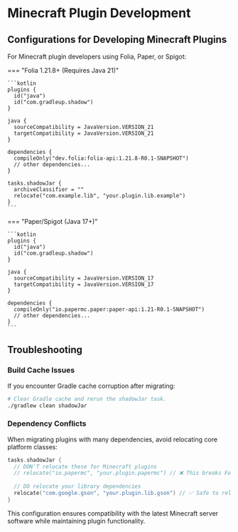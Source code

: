 # Minecraft Plugin Development

## Configurations for Developing Minecraft Plugins

For Minecraft plugin developers using Folia, Paper, or Spigot:

=== "Folia 1.21.8+ (Requires Java 21)"

    ```kotlin
    plugins {
      id("java")
      id("com.gradleup.shadow")
    }

    java {
      sourceCompatibility = JavaVersion.VERSION_21
      targetCompatibility = JavaVersion.VERSION_21
    }

    dependencies {
      compileOnly("dev.folia:folia-api:1.21.8-R0.1-SNAPSHOT")
      // other dependencies...
    }

    tasks.shadowJar {
      archiveClassifier = ""
      relocate("com.example.lib", "your.plugin.lib.example")
    }
    ```

=== "Paper/Spigot (Java 17+)"

    ```kotlin
    plugins {
      id("java")
      id("com.gradleup.shadow")
    }

    java {
      sourceCompatibility = JavaVersion.VERSION_17
      targetCompatibility = JavaVersion.VERSION_17
    }

    dependencies {
      compileOnly("io.papermc.paper:paper-api:1.21-R0.1-SNAPSHOT")
      // other dependencies...
    }
    ```

## Troubleshooting

### Build Cache Issues

If you encounter Gradle cache corruption after migrating:

```sh
# Clear Gradle cache and rerun the shadowJar task.
./gradlew clean shadowJar
```

### Dependency Conflicts

When migrating plugins with many dependencies, avoid relocating core platform classes:

```kotlin
tasks.shadowJar {
  // DON'T relocate these for Minecraft plugins
  // relocate("io.papermc", "your.plugin.papermc") // ❌ This breaks Folia schedulers
  
  // DO relocate your library dependencies
  relocate("com.google.gson", "your.plugin.lib.gson") // ✅ Safe to relocate
}
```

This configuration ensures compatibility with the latest Minecraft server software while maintaining plugin functionality.
